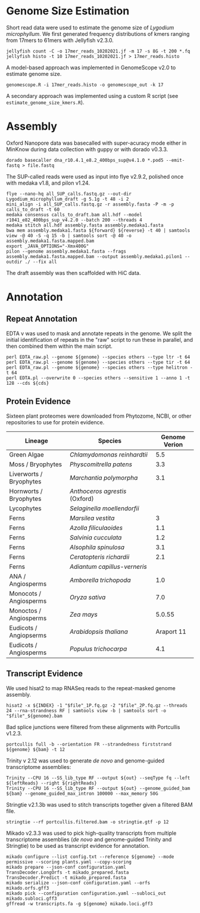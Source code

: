 # Genome Size Estimation 

Short read data were used to estimate the genome size of <i>Lygodium microphyllum</i>. We first generated frequency distributions of kmers ranging from 17mers to 61mers with Jellyfish v2.3.0. 
```
jellyfish count -C -o 17mer_reads_10202021.jf -m 17 -s 8G -t 200 *.fq 
jellyfish histo -t 10 17mer_reads_10202021.jf > 17mer_reads.histo
```
A model-based approach was implemented in GenomeScope v2.0 to estimate genome size. 
```
genomescope.R -i 17mer_reads.histo -o genomescope_out -k 17
```
A secondary approach was implemented using a custom R script (see `estimate_genome_size_kmers.R`). 

# Assembly 

Oxford Nanopore data was basecalled with super-acuracy mode either in MinKnow during data collection with guppy or with dorado v0.3.3.

```
dorado basecaller dna_r10.4.1_e8.2_400bps_sup@v4.1.0 *.pod5 --emit-fastq > file.fastq
```

The SUP-called reads were used as input into flye v2.9.2, polished once with medaka v1.8, and pilon v1.24. 
```
flye --nano-hq all_SUP_calls.fastq.gz --out-dir Lygodium_microphyllum_draft -g 5.1g -t 48 -i 2
mini_align -i all_SUP_calls.fastq.gz -r assembly.fasta -P -m -p calls_to_draft -t 60
medaka consensus calls_to_draft.bam all.hdf --model r1041_e82_400bps_sup_v4.2.0 --batch 200 --threads 4
medaka stitch all.hdf assembly.fasta assembly.medaka1.fasta
bwa mem assembly.medaka1.fasta ${forward} ${reverse} -t 40 | samtools view -@ 40 -S -q 15 -b | samtools sort -@ 40 -o assembly.medaka1.fasta.mapped.bam
export _JAVA_OPTIONS="-Xmx400G"
pilon --genome assembly.medaka1.fasta --frags assembly.medaka1.fasta.mapped.bam --output assembly.medaka1.pilon1 --outdir ./ --fix all
```

The draft assembly was then scaffolded with HiC data. 

# Annotation

## Repeat Annotation

EDTA v was used to mask and annotate repeats in the genome. We split the initial identification of repeats in the "raw" script to run these in parallel, and then combined them within the main script. 
```
perl EDTA_raw.pl --genome ${genome} --species others --type ltr -t 64
perl EDTA_raw.pl --genome ${genome} --species others --type tir -t 64
perl EDTA_raw.pl --genome ${genome} --species others --type helitron -t 64
perl EDTA.pl --overwrite 0 --species others --sensitive 1 --anno 1 -t 128 --cds ${cds}
```
## Protein Evidence 
Sixteen plant proteomes were downloaded from Phytozome, NCBI, or other repositories to use for protein evidence. 

| Lineage                 | Species                            | Genome Verion |
| ------------------------| ---------------------------------- |---------------
| Green Algae             |<i>Chlamydomonas reinhardtii </i>   | 5.5           |
| Moss / Bryophytes       |<i> Physcomitrella patens</i>       | 3.3           |
| Liverworts / Bryophytes |<i>Marchantia polymorpha</i>        | 3.1           |
| Hornworts / Bryophytes  |<i>Anthoceros agrestis</i> (Oxford) |               |
| Lycophytes              |<i>Selaginella moellendorfii</i>    |               |
| Ferns                   |<i>Marsilea vestita</i>             | 3             |
| Ferns                   |<i>Azolla filiculaoides</i>         | 1.1           |
| Ferns                   |<i>Salvinia cucculata</i>           | 1.2           |
| Ferns                   |<i>Alsophila spinulosa</i>          | 3.1           |
| Ferns                   |<i>Ceratopteris richardii           | 2.1           |
| Ferns                   |<i>Adiantum capillus-verneris       |               |
| ANA / Angiosperms       |<i>Amborella trichopoda             | 1.0           |
| Monocots / Angiosperms  |<i>Oryza sativa</i>                 | 7.0           |
| Monoctos / Angiosperms  |<i>Zea mays</i>                     | 5.0.55        |
| Eudicots / Angiopserms  |<i>Arabidopsis thaliana</i>         | Araport 11    |
| Eudicots / Angiosperms  |<i>Populus trichocarpa</i>          | 4.1           |

## Transcript Evidence 

We used hisat2 to map RNASeq reads to the repeat-masked genome assembly. 
```
hisat2 -x ${INDEX} -1 "$file"_1P.fq.gz -2 "$file"_2P.fq.gz --threads 24 --rna-strandness RF | samtools view -b | samtools sort -o "$file"_${genome}.bam
```

Bad splice junctions were filtered from these alignments with Portcullis v1.2.3. 
```
portcullis full -b --orientation FR --strandedness firststrand ${genome} ${bam} -t 12
```

Trinity v 2.12 was used to generate <i>de novo</i> and genome-guided transcriptome assemblies: 
```
Trinity --CPU 16 --SS_lib_type RF --output ${out} --seqType fq --left ${leftReads} --right ${rightReads}
Trinity --CPU 16 --SS_lib_type RF --output ${out} --genome_guided_bam ${bam} --genome_guided_max_intron 100000 --max_memory 50G
```

Stringtie v2.1.3b was used to stitch transcripts together given a filtered BAM file. 
```
stringtie --rf portcullis.filtered.bam -o stringtie.gtf -p 12 
```
Mikado v2.3.3 was used to pick high-quality transcripts from multiple transcriptome assemblies (<i>de novo</i> and genome-guided Trinity and Stringtie) to be used as transcript evidence for annotation. 
```
mikado configure --list config.txt --reference ${genome} --mode permissive --scoring plants.yaml --copy-scoring
mikado prepare --json-conf configuration.yaml
TransDecoder.LongOrfs -t mikado_prepared.fasta
TransDecoder.Predict -t mikado_prepared.fasta
mikado serialize --json-conf configuration.yaml --orfs mikado.orfs.gff3
mikado pick --configuration configuration.yaml --subloci_out mikado.subloci.gff3
gffread -w transcripts.fa -g ${genome} mikado.loci.gff3
```
